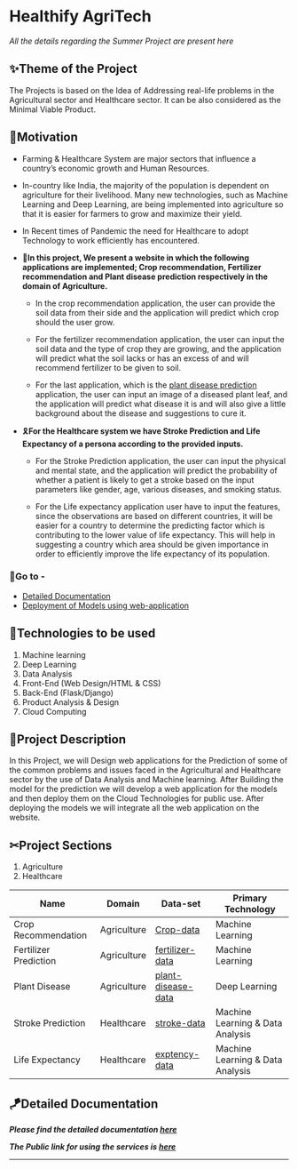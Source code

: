 # Healthify AgriTech
*All the details regarding the Summer Project are present here*

## ✨Theme of the Project
The Projects is based on the Idea of Addressing real-life problems in the Agricultural sector and Healthcare sector. It can be also considered as the Minimal Viable Product.

## 🧐Motivation
- Farming & Healthcare System are major sectors that influence a country’s economic growth and Human Resources.

- In-country like India, the majority of the population is dependent on agriculture for their livelihood. Many new technologies, such as Machine Learning and Deep Learning, are being implemented into agriculture so that it is easier for farmers to grow and maximize their yield.

- In Recent times of Pandemic the need for Healthcare to adopt Technology to work efficiently has encountered.

- 🌿**In this project, We present a website in which the following applications are implemented; Crop recommendation, Fertilizer recommendation and Plant disease prediction respectively in the domain of Agriculture.**

  - In the crop recommendation application, the user can provide the soil data from their side and the application will predict which crop should the user grow.

  - For the fertilizer recommendation application, the user can input the soil data and the type of crop they are growing, and the application will predict what the soil lacks or has an excess of and will recommend fertilizer to be given to soil.

  - For the last application, which is the [plant disease prediction](https://github.com/mahaveer-rulaniya/plant-disease) application, the user can input an image of a diseased plant leaf, and the application will predict what disease it is and will also give a little background about the disease and suggestions to cure it.

- 🎗**For the Healthcare system we have Stroke Prediction and Life Expectancy of a persona according to the provided inputs.**

   - For the Stroke Prediction application, the user can input the physical and mental state, and the application will predict the probability of whether a patient is likely to get a stroke based on the input parameters like gender, age, various diseases, and smoking status.
   
   - For the Life expectancy application user have to input the features, since the observations are based on different countries, it will be easier for a country to determine the predicting factor which is contributing to the lower value of life expectancy. This will help in suggesting a country which area should be given importance in order to efficiently improve the life expectancy of its population.

### 🔑Go to - 
- [Detailed Documentation](https://github.com/mahaveer-rulaniya/healthify-agriTech/wiki)
- [Deployment of Models using web-application](https://github.com/mahaveer-rulaniya/healthify-agriTech/wiki/Deployment-of-Models-using-Flask-Web-application)

## 📡Technologies to be used 
1. Machine learning
2. Deep Learning
3. Data Analysis
4. Front-End (Web Design/HTML & CSS)
5. Back-End (Flask/Django)
6. Product Analysis & Design
7. Cloud Computing

## 📌Project Description
In this Project, we will Design web applications for the Prediction of some of the common problems and issues faced in the Agricultural and Healthcare sector by the use of Data Analysis and Machine learning. After Building the model for the prediction we will develop a web application for the models and then deploy them on the Cloud Technologies for public use. After deploying the models we will integrate all the web application on the website.

## ✂Project Sections
1. Agriculture
2. Healthcare

| Name | Domain | Data-set | Primary Technology |
| ----------- | ----------- | ----------- | ----------- |
| Crop Recommendation | Agriculture | [Crop-data](https://www.kaggle.com/atharvaingle/crop-recommendation-dataset) | Machine Learning |
| Fertilizer Prediction | Agriculture |[fertilizer-data](https://www.kaggle.com/gdabhishek/fertilizer-prediction) | Machine Learning |
| Plant Disease| Agriculture |[plant-disease-data](https://drive.google.com/drive/folders/1vdr9CC9ChYVW2iXp6PlfyMOGD-4Um1ue) | Deep Learning |
| Stroke Prediction | Healthcare |[stroke-data](https://www.kaggle.com/fedesoriano/stroke-prediction-dataset) | Machine Learning & Data Analysis |
| Life Expectancy| Healthcare |[exptency-data](https://www.kaggle.com/kumarajarshi/life-expectancy-who) | Machine Learning & Data Analysis |


## 🪁Detailed Documentation 
***Please find the detailed documentation [here](https://www.notion.so/hdvee/Summer-Project-2021-Healthify-AgriTech-5c24bfa924e14cb39d20c7744bbd00ba)***

***The Public link for using the services is [here](https://techvee.live/healthify-agritech.html)***

-----------------------------------------------------------------------------------------------------------------------------------------------------------
